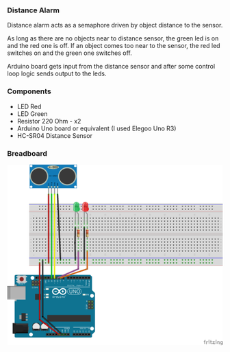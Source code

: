 ### Distance Alarm
Distance alarm acts as a semaphore driven by object distance to the sensor.

As long as there are no objects near to distance sensor, the green led is on and the red one is off. If an object comes too near to the sensor, the red led switches on and the green one switches off.

Arduino board gets input from the distance sensor and after some control loop logic sends output to the leds.

### Components
- LED Red
- LED Green
- Resistor 220 Ohm - x2
- Arduino Uno board or equivalent (I used Elegoo Uno R3)
- HC-SR04 Distance Sensor

### Breadboard
![Image](./images/distanceAlarm.png)
